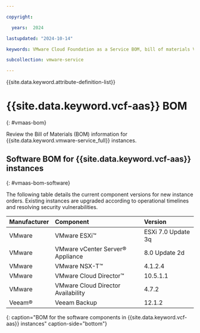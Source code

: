 ```yaml
---

copyright:

  years:  2024

lastupdated: "2024-10-14"

keywords: VMware Cloud Foundation as a Service BOM, bill of materials VMware Cloud Foundation as a Service, BOM, VCF as a Service BOM

subcollection: vmware-service

---
```


{{site.data.keyword.attribute-definition-list}}

# {{site.data.keyword.vcf-aas}} BOM
{: #vmaas-bom}

Review the Bill of Materials (BOM) information for {{site.data.keyword.vmware-service_full}} instances.

## Software BOM for {{site.data.keyword.vcf-aas}} instances
{: #vmaas-bom-software}

The following table details the current component versions for new instance orders. Existing instances are upgraded according to operational timelines and resolving security vulnerabilities.

| Manufacturer | Component | Version |
|:------------ |:--------- |:------- |
| VMware       | VMware ESXi™ | ESXi 7.0 Update 3q |
| VMware       | VMware vCenter Server® Appliance | 8.0 Update 2d |
| VMware       | VMware NSX-T™ | 4.1.2.4 |
| VMware       | VMware Cloud Director™ | 10.5.1.1 |
| VMware       | VMware Cloud Director Availability | 4.7.2 |
| Veeam®       | Veeam Backup | 12.1.2 |
{: caption="BOM for the software components in {{site.data.keyword.vcf-aas}} instances" caption-side="bottom"}
